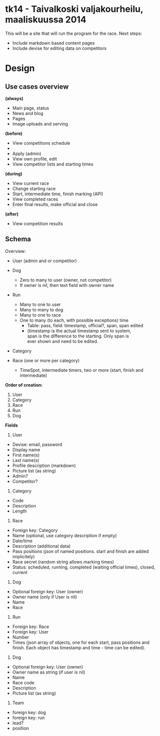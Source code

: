 # tk14 - Taivalkoski valjakourheilu, maaliskuussa 2014

This will be a site that will run the program for the race. Next steps:

- Include markdown based content pages
- Include devise for editing data on competitors

# Design

## Use cases overview

**(always)**

  - Main page, status
  - News and blog
  - Pages
  - Image uploads and serving

**(before)**

  - View competitions schedule
  - 
  - Apply (admin)
  - View own profile, edit
  - View competitor lists and starting times

**(during)**

  - View current race
  - Change starting race
  - Start, intermediate time, finish marking (API)
  - View completed races
  - Enter final results, make official and close

**(after)**

  - View competition results

## Schema

Overview:
- User (admin and or competitor)
- Dog
  - Zero to many to user (owner, not competitor)
  - If owner is nil, then text field with owner name

- Run
  - Many to one to user
  - Many to many to dog
  - Many to one to race
  - One to many (to each, with possible exceptions) time 
    - Table: pass, field: timestamp, official?, span, span edited
    - (timestamp is the actual timestamp sent to system,  
      span is the difference to the starting. Only span is  
      ever shown and need to be edited.

- Category
- Race (one or more per category)
  - TimeSpot, intermediate timers, two or more (start, finish and intermediate)

**Order of creation:**

1. User
1. Category
1. Race
1. Run
1. Dog

**Fields**

1. User
  - Devise: email, password
  - Display name
  - First name(s)
  - Last name(s)
  - Profile description (markdown)
  - Picture list (as string)
  - Admin?
  - Competitor?
1. Category
  - Code
  - Description
  - Length
1. Race
  - Foreign key: Category
  - Name (optional, use category description if empty)
  - Date/time
  - Description (additional data)
  - Pass positions (json of named positions. start and finish are added implicitely)
  - Race secret (random string allows marking times)
  - Status: scheduled, running, completed (waiting official times), closed, current
1. Dog
  - Optional foreign key: User (owner)
  - Owner name (only if User is nil)
  - Name
  - Race
1. Run
  - Foreign key: Race
  - Foreign key: User
  - Number
  - Times (json array of objects, one for each start, pass positions and finish.
    Each object has timestamp and time - time can be edited).  
1. Dog
  - Optional foreign key: User (owner)
  - Owner name as string (if user is nil)
  - Name
  - Race code
  - Description
  - Picture list (as string)
1. Team
  - foreign key: dog
  - foreign key: run
  - lead?
  - position


